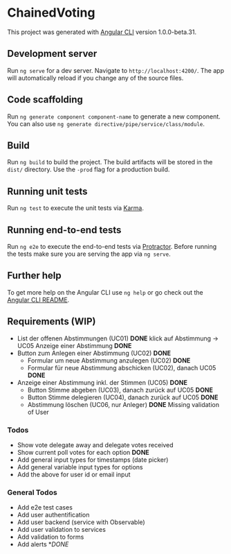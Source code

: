 # ChainedVoting

This project was generated with [Angular CLI](https://github.com/angular/angular-cli) version 1.0.0-beta.31.

## Development server
Run `ng serve` for a dev server. Navigate to `http://localhost:4200/`. The app will automatically reload if you change any of the source files.

## Code scaffolding

Run `ng generate component component-name` to generate a new component. You can also use `ng generate directive/pipe/service/class/module`.

## Build

Run `ng build` to build the project. The build artifacts will be stored in the `dist/` directory. Use the `-prod` flag for a production build.

## Running unit tests

Run `ng test` to execute the unit tests via [Karma](https://karma-runner.github.io).

## Running end-to-end tests

Run `ng e2e` to execute the end-to-end tests via [Protractor](http://www.protractortest.org/).
Before running the tests make sure you are serving the app via `ng serve`.

## Further help

To get more help on the Angular CLI use `ng help` or go check out the [Angular CLI README](https://github.com/angular/angular-cli/blob/master/README.md).


## Requirements (WIP)

- List der offenen Abstimmungen (UC01) **DONE**
    klick auf Abstimmung -> UC05 Anzeige einer Abstimmung **DONE**
- Button zum Anlegen einer Abstimmung (UC02) **DONE**
  - Formular um neue Abstimmung anzulegen  (UC02) **DONE**
  - Formular für neue Abstimmung abschicken (UC02), danach UC05 **DONE**
- Anzeige einer Abstimmung inkl. der Stimmen (UC05) **DONE**
  - Button Stimme abgeben (UC03), danach zurück auf UC05 **DONE**
  - Button Stimme delegieren (UC04), danach zurück auf UC05 **DONE**
  - Abstimmung löschen (UC06, nur Anleger) **DONE** Missing validation of User

### Todos

- Show vote delegate away and delegate votes received
- Show current poll votes for each option **DONE**
- Add general input types for timestamps (date picker)
- Add general variable input types for options
- Add the above for user id or email input


### General Todos

- Add e2e test cases
- Add user authentification
- Add user backend (service with Observable)
- Add user validation to services
- Add validation to forms
- Add alerts **DONE*

